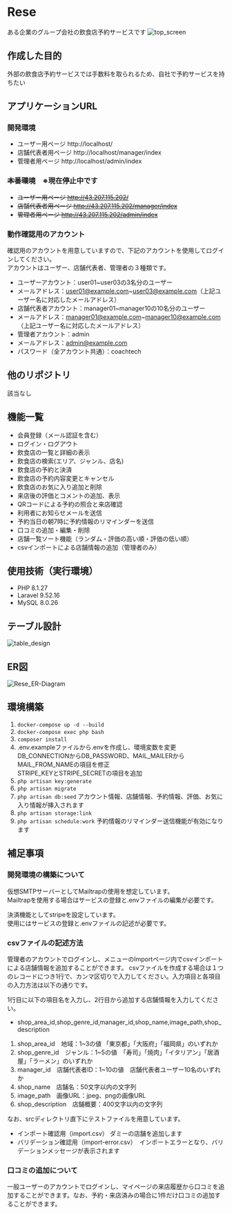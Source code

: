 # Rese
ある企業のグループ会社の飲食店予約サービスです
![top_screen](src/top_screen_image.jpg)

## 作成した目的
外部の飲食店予約サービスでは手数料を取られるため、自社で予約サービスを持ちたい

## アプリケーションURL
### 開発環境
- ユーザー用ページ http://localhost/
- 店舗代表者用ページ http://localhost/manager/index
- 管理者用ページ http://localhost/admin/index

### ~~本番環境~~　※現在停止中です
- ~~ユーザー用ページ http://43.207.115.202/~~
- ~~店舗代表者用ページ http://43.207.115.202/manager/index~~
- ~~管理者用ページ http://43.207.115.202/admin/index~~

### 動作確認用のアカウント
確認用のアカウントを用意していますので、下記のアカウントを使用してログインしてください。  
アカウントはユーザー、店舗代表者、管理者の３種類です。  
- ユーザーアカウント：user01~user03の3名分のユーザー
- メールアドレス：user01@example.com~user03@example.com（上記ユーザー名に対応したメールアドレス）  
- 店舗代表者アカウント：manager01~manager10の10名分のユーザー
- メールアドレス：manager01@example.com~manager10@example.com（上記ユーザー名に対応したメールアドレス）  
- 管理者アカウント：admin
- メールアドレス：admin@example.com  
- パスワード（全アカウント共通）：coachtech

## 他のリポジトリ
該当なし

## 機能一覧
- 会員登録（メール認証を含む）
- ログイン・ログアウト
- 飲食店の一覧と詳細の表示
- 飲食店の検索(エリア、ジャンル、店名)
- 飲食店の予約と決済
- 飲食店の予約内容変更とキャンセル
- 飲食店のお気に入り追加と削除
- 来店後の評価とコメントの追加、表示
- QRコードによる予約の照合と来店確認
- 利用者にお知らせメールを送信
- 予約当日の朝7時に予約情報のリマインダーを送信
- 口コミの追加・編集・削除
- 店舗一覧ソート機能（ランダム・評価の高い順・評価の低い順）
- csvインポートによる店舗情報の追加（管理者のみ）

## 使用技術（実行環境）
- PHP 8.1.27
- Laravel 9.52.16
- MySQL 8.0.26

## テーブル設計
![table_design](src/table_design.jpg)

## ER図
![Rese_ER-Diagram](src/Rese.drawio.png)

## 環境構築

 1. ```docker-compose up -d --build```
 2. ```docker-compose exec php bash```
 3. ```composer install```
 4. .env.exampleファイルから.envを作成し、環境変数を変更  
DB_CONNECTIONからDB_PASSWORD、MAIL_MAILERからMAIL_FROM_NAMEの項目を修正  
STRIPE_KEYとSTRIPE_SECRETの項目を追加
 5. ```php artisan key:generate```
 6. ```php artisan migrate```
 7. ```php artisan db:seed```
アカウント情報、店舗情報、予約情報、評価、お気に入り情報が挿入されます
 8. ```php artisan storage:link```
 9. ```php artisan schedule:work```
 予約情報のリマインダー送信機能が有効になります

## 補足事項
### 開発環境の構築について
仮想SMTPサーバーとしてMailtrapの使用を想定しています。  
Mailtrapを使用する場合はサービスの登録と.envファイルの編集が必要です。

決済機能としてstripeを設定しています。  
使用にはサービスの登録と.envファイルの記述が必要です。

### csvファイルの記述方法
管理者のアカウントでログインし、メニューのImportページ内でcsvインポートによる店舗情報を追加することができます。
csvファイルを作成する場合は１つのレコードにつき1行で、カンマ区切りで入力してください。入力項目と各項目の入力方法は以下の通りです。

1行目に以下の項目名を入力し、2行目から追加する店舗情報を入力してください。
- shop_area_id,shop_genre_id,manager_id,shop_name,image_path,shop_description

1. shop_area_id　地域：1~3の値 「東京都」「大阪府」「福岡県」のいずれか
1. shop_genre_id　ジャンル：1~5の値　「寿司」「焼肉」「イタリアン」「居酒屋」「ラーメン」のいずれか
1. manager_id　店舗代表者ID：1~10の値　店舗代表者ユーザー10名のいずれか
1. shop_name　店舗名：50文字以内の文字列
1. image_path　画像URL：jpeg、pngの画像URL
1. shop_description　店舗概要：400文字以内の文字列

なお、srcディレクトリ直下にテストファイルを用意しています。
- インポート確認用（import.csv） ダミーの店舗を追加します
- バリデーション確認用（import-error.csv）　インポートエラーとなり、バリデーションメッセージが表示されます

### 口コミの追加について
一般ユーザーのアカウントでログインし、マイページの来店履歴から口コミを追加することができます。なお、予約・来店済みの場合に1件だけ口コミの追加することができます。


